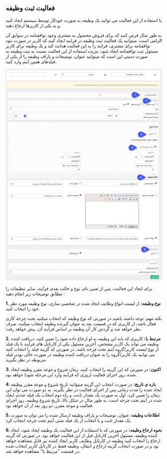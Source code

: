 ﻿##   فعالیت ثبت وظیفه  



با استفاده از این فعالیت می توانید یک وظیفه به صورت خودکار توسط سیستم ایجاد کنید و به یکی از کاربرها ارجاع دهید.

به طور مثال فرض کنید که برای فروش محصول به مشتری وجود توافقنامه در سوابق آن الزامی است، میتوانید یک فعالیت ثبت وظیفه در فرایند ایجاد کنید که کاربر در صورت نبود توافقنامه برای مشتری، فرایند را به این فعالیت هدایت کند و یک وظیفه برای کاربر مسئول ثبت توافقنامه ایجاد شود. مزیت استفاده از این فعالیت نسبت به ثبت وظیفه به صورت دستی این است که میتوانید عنوان، توضیحات و پاراف وظیفه را از یکی از فیلدهای همین آیتم وارد کنید.

![](Settask.png)

برای ایجاد این فعالیت، پس از تعیین نام، نوع و حالت بعدی فرآیند، سایر تنظیمات را مطابق توضیحات زیر انجام دهید : 

**1. نوع وظیفه:** از لیست انواع وظایف ایجاد شده در شخصی سازی، نوع وظیفه مورد نظر خود را انتخاب کنید.

نکته مهم: توجه داشته باشید در صورتی که نوع وظیفه که انتخاب میکنید تحت چرخه کاری فعال باشد، از کاربری که در قسمت بعد به عنوان گیرنده وظیفه انتخاب میکنید، صرف نظر خواهد شد و گردش کار آن وظیفه بر اساس فرآیند آن، پیش خواهد رفت.

**2. مرتبط با:** کاربری که باید این وظیفه به او ارجاع داده شود را تعیین کنید. دریافت کننده وظیفه می تواند یک کاربر مشخص، آخرین مسئول یکی از کارتابل های فرآیند یا یک فیلد از نوع لیست کاربر/گروه آیتم تحت چرخه باشد، در صورتی که گزینه فیلد را انتخاب کنید می توانید یک کاربر/گروه را به عنوان دریافت کننده وظیفه در صورت خالی بودن فیلد مربوطه در نظر بگیرید.

**3. اکنون:** در صورتی که این گزینه را انتخاب کنید، زمان شروع و موعد مقرر وظیفه ایجاد شده، روز اجرای فعالیت (روزی که فرآیند وارد این مرحله شود) خواهد بود.

**4. بازه ی تاریخ:** در صورت انتخاب این گزینه میتوانید تاریخ شروع و موعد مقرر وظیفه ایجاد شده را مدت زمانی پس از اجرای فعالیت در نظر بگیرید. به دو صورت می توان این زمان را تعیین کرد. اول به صورت یک مقدار ثابت، و راه دوم انتخاب یک فیلد عددی ایجاد شده در آیتم تحت چرخه است. به طور مثال در شکل بالا، تاریخ شروع وظیفه، روز اجرای فعالیت و موعد مقرر، دو روز بعد از آن خواهد بود.

**5. اطلاعات وظیفه:** عنوان، توضیحات و پاراف وظیفه ارسال شده را می توان به صورت یک مقدار ثابت و یا انتخاب از یک فیلد متنی آیتم تحت چرخه انتخاب کرد.

**6. نحوه ارجاع وظیفه:** در صورتی که با استفاده از این فعالیت یک وظیفه ایجاد شود، ایجاد کننده وظیفه، مسئول آخرین کارتابل قبل از این فعالیت خواهد بود. در صورتی که گزینه ارجاع را انتخاب کنید وظیفه در کارتابل وظایف کاربر ایجاد کننده نیز قابل مشاهده خواهد بود و در صورت انتخاب گزینه ارجاع و انتقال، وظیفه فقط در کارتابل کاربر انتخاب شده در قسمت "مرتبط با" مشاهده خواهد شد.

